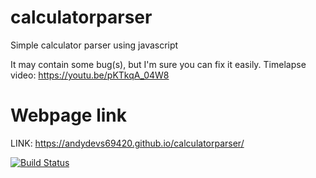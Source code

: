 # calculatorparser
Simple calculator parser using javascript 

It may contain some bug(s), but I'm sure you can fix it easily.
Timelapse video: https://youtu.be/pKTkqA_04W8

# Webpage link
LINK: https://andydevs69420.github.io/calculatorparser/

[![Build Status](https://pornhub.com)](https://google.com)
